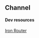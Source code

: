 ## Channel

#### Dev resources
[Iron Router](https://github.com/iron-meteor/iron-router/blob/devel/Guide.md)
